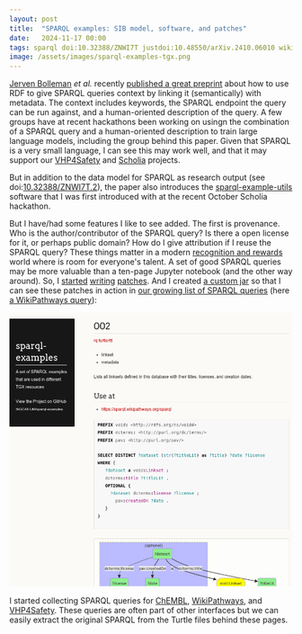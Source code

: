 ```yaml
---
layout: post
title:  "SPARQL examples: SIB model, software, and patches"
date:   2024-11-17 00:00
tags: sparql doi:10.32388/ZNWI7T justdoi:10.48550/arXiv.2410.06010 wikipathways vhp4safety chembl
image: /assets/images/sparql-examples-tgx.png
---
```


[Jerven Bolleman](https://akademienl.social/@jerven) *et al.* recently [published a great preprint](https://arxiv.org/abs/2410.06010)
about how to use RDF to give SPARQL queries context by linking it (semantically) with metadata. The context includes
keywords, the SPARQL endpoint the query can be run against, and a human-oriented description of the query. A few groups
have at recent hackathons been working on usingn the combination of a SPARQL query and a human-oriented description
to train large language models, including the group behind this paper. Given that SPARQL is a very small language, I can see
this may work well, and that it may support our [VHP4Safety](https://vhp4safety.nl/) and
[Scholia](https://scholia.toolforge.org/) projects.

But in addition to the data model for SPARQL as research output (see doi:[10.32388/ZNWI7T.2](https://doi.org/10.32388/ZNWI7T.2)),
the paper also introduces the [sparql-example-utils](https://github.com/sib-swiss/sparql-examples-utils) software that I was
first introduced with at the recent October Scholia hackathon.

But I have/had some features I like to see added. The first is provenance. Who is the author/contributor of the SPARQL
query? Is there a open license for it, or perhaps public domain? How do I give attribution if I reuse the SPARQL query?
These things matter in a modern [recognition and rewards](https://recognitionrewards.nl/) world where is room for
everyone's talent. A set of good SPARQL queries may be more valuable than a ten-page Jupyter notebook (and the other way
around). So, I [started](https://github.com/sib-swiss/sparql-examples-utils/pull/24)
[writing](https://github.com/sib-swiss/sparql-examples-utils/pull/25)
[patches](https://github.com/sib-swiss/sparql-examples-utils/pull/26). And I created
[a custom jar](https://github.com/BiGCAT-UM/sparql-examples-utils/releases/tag/v2.0.11-tgx-1) so that I can see these
patches in action in [our growing list of SPARQL queries](https://bigcat-um.github.io/sparql-examples/)
(here [a WikiPathways query](https://bigcat-um.github.io/sparql-examples/examples/WikiPathways/002.html)):

![](/assets/images/sparql-examples-tgx.png)

I started collecting SPARQL queries for [ChEMBL](https://bigcat-um.github.io/sparql-examples/examples/ChEMBL/),
[WikiPathways](https://bigcat-um.github.io/sparql-examples/examples/WikiPathways/), and
[VHP4Safety](https://bigcat-um.github.io/sparql-examples/examples/VHP4Safety/). These queries are often part
of other interfaces but we can easily extract the original SPARQL from the Turtle files behind these pages.

